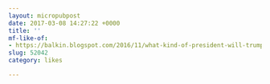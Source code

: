 ```yaml
---
layout: micropubpost
date: 2017-03-08 14:27:22 +0000
title: ''
mf-like-of:
- https://balkin.blogspot.com/2016/11/what-kind-of-president-will-trump.html
slug: 52042
category: likes

---
```

